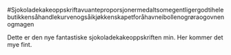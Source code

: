 #Sjokoladekakeoppskriftavuanteproporsjonermedaltsomegentligergodtihelebutikkensåhandlekurvenogsåikjøkkenskapetforåhavneibollenogrøraogovnenogmagen

Dette er den nye fantastiske sjokoladekakeoppskriften min. Her kommer det mye fint.
